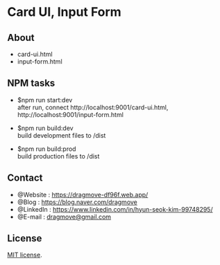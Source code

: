 # Card UI, Input Form


## About
* card-ui.html
* input-form.html


## NPM tasks
* $npm run start:dev  
after run, connect http://localhost:9001/card-ui.html, http://localhost:9001/input-form.html

* $npm run build:dev  
build development files to /dist

* $npm run build:prod  
build production files to /dist


## Contact
* @Website : https://dragmove-df96f.web.app/
* @Blog : https://blog.naver.com/dragmove
* @LinkedIn : https://www.linkedin.com/in/hyun-seok-kim-99748295/
* @E-mail : dragmove@gmail.com


## License
[MIT license](http://danro.mit-license.org/).

